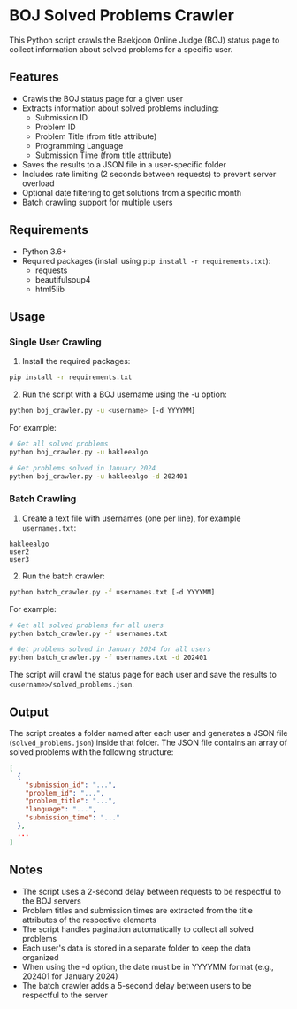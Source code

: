# BOJ Solved Problems Crawler

This Python script crawls the Baekjoon Online Judge (BOJ) status page to collect information about solved problems for a specific user.

## Features

- Crawls the BOJ status page for a given user
- Extracts information about solved problems including:
    - Submission ID
    - Problem ID
    - Problem Title (from title attribute)
    - Programming Language
    - Submission Time (from title attribute)
- Saves the results to a JSON file in a user-specific folder
- Includes rate limiting (2 seconds between requests) to prevent server overload
- Optional date filtering to get solutions from a specific month
- Batch crawling support for multiple users

## Requirements

- Python 3.6+
- Required packages (install using `pip install -r requirements.txt`):
    - requests
    - beautifulsoup4
    - html5lib

## Usage

### Single User Crawling

1. Install the required packages:

```bash
pip install -r requirements.txt
```

2. Run the script with a BOJ username using the -u option:

```bash
python boj_crawler.py -u <username> [-d YYYYMM]
```

For example:
```bash
# Get all solved problems
python boj_crawler.py -u hakleealgo

# Get problems solved in January 2024
python boj_crawler.py -u hakleealgo -d 202401
```

### Batch Crawling

1. Create a text file with usernames (one per line), for example `usernames.txt`:
```
hakleealgo
user2
user3
```

2. Run the batch crawler:

```bash
python batch_crawler.py -f usernames.txt [-d YYYYMM]
```

For example:
```bash
# Get all solved problems for all users
python batch_crawler.py -f usernames.txt

# Get problems solved in January 2024 for all users
python batch_crawler.py -f usernames.txt -d 202401
```

The script will crawl the status page for each user and save the results to `<username>/solved_problems.json`.

## Output

The script creates a folder named after each user and generates a JSON file (`solved_problems.json`) inside that folder. The JSON file contains an array of solved problems with the following structure:

```json
[
  {
    "submission_id": "...",
    "problem_id": "...",
    "problem_title": "...",
    "language": "...",
    "submission_time": "..."
  },
  ...
]
```

## Notes

- The script uses a 2-second delay between requests to be respectful to the BOJ servers
- Problem titles and submission times are extracted from the title attributes of the respective elements
- The script handles pagination automatically to collect all solved problems
- Each user's data is stored in a separate folder to keep the data organized
- When using the -d option, the date must be in YYYYMM format (e.g., 202401 for January 2024)
- The batch crawler adds a 5-second delay between users to be respectful to the server
